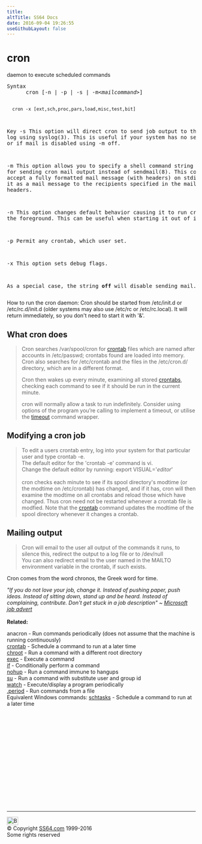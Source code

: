 ```yaml
---
title:
altTitle: SS64 Docs
date: 2016-09-04 19:26:55
useGithubLayout: false
---
```

<!-- #BeginLibraryItem "/Library/head_bash.lbi" --><!-- #EndLibraryItem --><h1>cron</h1> 
<p>daemon to execute scheduled commands</p>
<pre>Syntax
      cron [-n | -p | -s | -m&lt;<i>mailcommand</i>&gt;]

      cron -x [ext,sch,proc,pars,load,misc,test,bit] 

Key
   -s  This option will direct cron to send job output to the system log using syslog(3).
       This is useful if your system has no sendmail(8), or if mail is disabled using -m off.

   -m  This option allows you to specify a shell command string to use for sending cron
       mail output instead of sendmail(8). This command must accept a fully formatted mail
       message (with headers) on stdin and send it as a mail message to the recipients
       specified in the mail headers.

   -n  This option changes default behavior causing it to run crond in the foreground.
       This can be useful when starting it out of init.

   -p  Permit any crontab, which user set.

   -x  This option sets debug flags.

   As a special case, the string <b>off</b> will disable sending mail.
</pre>
<p> How to run the cron daemon: Cron should be started from <span class="code">  /etc/init.d or /etc/rc.d/init.d</span> (older systems may also use /etc/rc 
or /etc/rc.local). It will return immediately, so you don't need to start it with '&amp;'.</p>
<h2> What cron does</h2>
<blockquote>
<p> Cron searches<span class="code"> /var/spool/cron</span> for <a href="crontab.html">crontab</a> files which are named after accounts in /etc/passwd; crontabs found are loaded into memory. Cron also searches for /etc/crontab and the files in the /etc/cron.d/ directory, which are in a different format. </p>
<p>Cron then wakes up every minute, examining all stored <a href="crontab.html">crontabs</a>, checking each command to see if it should be run in the current minute.</p>
<p>cron will normally allow a task to run indefinitely. Consider using options of the program you’re calling to implement a timeout, or utilise the <a href="timeout.html">timeout</a> command wrapper.</p>
</blockquote>
<h2> Modifying a cron job</h2>
<blockquote>
<p> To edit a users crontab entry,  log into your system for that particular user and type crontab -e.<br> 
The default editor for the 'crontab -e' command is vi.<br>
Change the default editor by running: <span class="code">export VISUAL='<i>editor</i>'</span><br>
<br>
cron checks each minute to see if its spool directory's modtime (or the modtime on /etc/crontab) has changed, and if it has, cron will then examine the modtime on all crontabs and reload those which have changed. Thus cron need not be restarted whenever a crontab file is modfied. Note that the <a href="crontab.html">crontab</a> command updates the modtime of the spool directory whenever it changes a crontab. </p>
</blockquote>
<h2>Mailing output</h2>
<blockquote>
<p> Cron will email to  the <span class="code">user</span> all output of the commands it runs, to silence this, redirect the output to a log file or to /dev/null<br>
You can also redirect email to the user named in the MAILTO environment variable in the crontab, if such exists. </p>
</blockquote>
<p>Cron comes from the word chronos, the Greek word for time.</p>
<p><span class="quote"><i>"If you do not love your job, change it. Instead of pushing paper, push ideas. Instead of sitting down, stand up and be heard. Instead of complaining, contribute. Don't get stuck in a job description" ~ <a href="http://www.socresonline.org.uk/1/4/1.html">Microsoft job advert</a></i></span> <br>
<br>
<b>Related:</b></p>
<p>anacron - Run commands periodically (does not assume that the machine is running continuously)<br>
<a href="crontab.html">crontab</a> - Schedule a command to run at a later time<br>
<a href="chroot.html">chroot</a> - Run a command with a different root directory<br>
<a href="exec.html">exec</a> - Execute a command<br>
<a href="if.html">if</a> - Conditionally perform a command<br>
<a href="nohup.html">nohup</a> - Run a command immune to hangups<br>
<a href="su.html">su</a> - Run a command with substitute user and group id<br>
<a href="watch.html">watch</a> - Execute/display a program periodically<br>
<a href="source.html">.period</a> - Run commands from a file <br>
Equivalent Windows commands: 
<a href="../nt/schtasks.html">schtasks</a> - Schedule a command to run at a later time</p>
<!-- #BeginLibraryItem "/Library/foot_bash.lbi" --><p>
<!-- bash300 -->
<ins class="adsbygoogle" style="display:inline-block;width:300px;height:250px" data-ad-client="ca-pub-6140977852749469" data-ad-slot="4615356305"></ins>
<script>
(adsbygoogle = window.adsbygoogle || []).push({});
</script></p>
<hr>
<div id="bl" class="footer"><a href="cron.html#"><img src="../images/top.png" width="30" height="22" alt="Back to the Top"></a></div>
<div id="br" class="footer, tagline">© Copyright <a href="../index.html">SS64.com</a> 1999-2016<br>
Some rights reserved</div><!-- #EndLibraryItem -->


